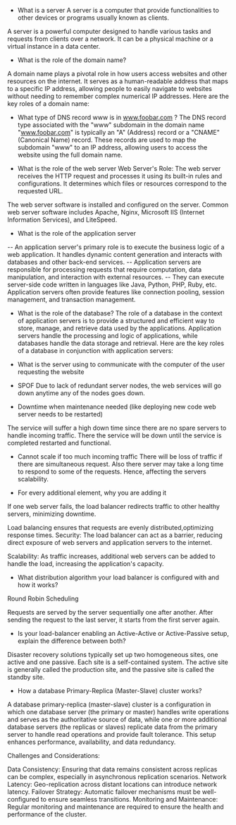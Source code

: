 - What is a server
A server is a computer that provide functionalities to other devices or programs usually known as clients.

 A server is a powerful computer designed to handle various tasks and requests from clients over a network. It can be a physical machine or a virtual instance in a data center.


- What is the role of the domain name?

A domain name plays a pivotal role in how users access websites and other resources on the internet. It serves as a human-readable address that maps to a specific IP address, allowing people to easily navigate to websites without needing to remember complex numerical IP addresses. Here are the key roles of a domain name:

- What type of DNS record www is in www.foobar.com ?
The DNS record type associated with the "www" subdomain in the domain name "www.foobar.com" is typically an "A" (Address) record or a "CNAME" (Canonical Name) record. These records are used to map the subdomain "www" to an IP address, allowing users to access the website using the full domain name.


- What is the role of the web server
Web Server's Role: The web server receives the HTTP request and processes it using its built-in rules and configurations. It determines which files or resources correspond to the requested URL.

The web server software is installed and configured on the server. Common web server software includes Apache, Nginx, Microsoft IIS (Internet Information Services), and LiteSpeed.


- What is the role of the application server

-- An application server's primary role is to execute the business logic of a web application. It handles dynamic content generation and interacts with databases and other back-end services.
-- Application servers are responsible for processing requests that require computation, data manipulation, and interaction with external resources.
-- They can execute server-side code written in languages like Java, Python, PHP, Ruby, etc.
Application servers often provide features like connection pooling, session management, and transaction management.

- What is the role of the database?
The role of a database in the context of application servers is to provide a structured and efficient way to store, manage, and retrieve data used by the applications. Application servers handle the processing and logic of applications, while databases handle the data storage and retrieval. Here are the key roles of a database in conjunction with application servers:


- What is the server using to communicate with the computer of the user requesting the website

- SPOF
Due to lack of redundant server nodes, the web services will go down anytime any of the nodes goes down.

- Downtime when maintenance needed (like deploying new code web server needs to be restarted)

The service will suffer a high down time since there are no spare servers to handle incoming traffic. There the service will be down until the service is completed restarted and functional.

- Cannot scale if too much incoming traffic
There will be loss of traffic if there are simultaneous request. Also there server may take a long time to respond to some of the requests. Hence, affecting the servers scalability.

- For every additional element, why you are adding it

If one web server fails, the load balancer redirects traffic to other healthy servers, minimizing downtime.

Load balancing ensures that requests are evenly distributed,optimizing response times.
Security: The load balancer can act as a barrier, reducing direct exposure of web servers and application servers to the internet.

Scalability: As traffic increases, additional web servers can be added to handle the load, increasing the application's capacity.

- What distribution algorithm your load balancer is configured with and how it works?

 Round Robin Scheduling

Requests are served by the server sequentially one after another. After sending the request to the last server, it starts from the first server again.


- Is your load-balancer enabling an Active-Active or Active-Passive setup, explain the difference between both?

Disaster recovery solutions typically set up two homogeneous sites, one active and one passive. Each site is a self-contained system. The active site is generally called the production site, and the passive site is called the standby site.

- How a database Primary-Replica (Master-Slave) cluster works?

A database primary-replica (master-slave) cluster is a configuration in which one database server (the primary or master) handles write operations and serves as the authoritative source of data, while one or more additional database servers (the replicas or slaves) replicate data from the primary server to handle read operations and provide fault tolerance. This setup enhances performance, availability, and data redundancy.


Challenges and Considerations:

Data Consistency: Ensuring that data remains consistent across replicas can be complex, especially in asynchronous replication scenarios.
Network Latency: Geo-replication across distant locations can introduce network latency.
Failover Strategy: Automatic failover mechanisms must be well-configured to ensure seamless transitions.
Monitoring and Maintenance: Regular monitoring and maintenance are required to ensure the health and performance of the cluster.
